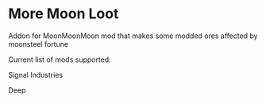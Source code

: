 # More Moon Loot

Addon for MoonMoonMoon mod that makes some modded ores affected by moonsteel fortune

Current list of mods supported:

Signal Industries

Deep

